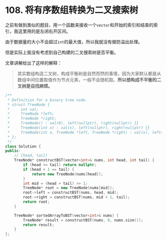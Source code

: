 # 108. 将有序数组转换为二叉搜索树

之前有做到类似的题目，用一个函数来接收一个`vector`和开始的索引和结束的索引，我这里用的是左闭右开区间。

由于数据量的大小不会超过`int`的最大值，所以我就没有做防溢出处理。

但是实际上我没有考虑到自己构建的二叉搜索树是否平衡。

文章讲解给出了这样的解释：
> 其实数组构造二叉树，构成平衡树是自然而然的事情，因为大家默认都是从数组中间位置取值作为节点元素，一般不会随机取。**所以想构成不平衡的二叉树是自找麻烦。**

```c++
/**
 * Definition for a binary tree node.
 * struct TreeNode {
 *     int val;
 *     TreeNode *left;
 *     TreeNode *right;
 *     TreeNode() : val(0), left(nullptr), right(nullptr) {}
 *     TreeNode(int x) : val(x), left(nullptr), right(nullptr) {}
 *     TreeNode(int x, TreeNode *left, TreeNode *right) : val(x), left(left), right(right) {}
 * };
 */
class Solution {
public:
    // [head, tail)
    TreeNode* constructBST(vector<int>& nums, int head, int tail) {
        if (head >= tail) return nullptr;
        if (head + 1 == tail) {
            return new TreeNode(nums[head]);
        }
        int mid = (head + tail) >> 1;
        TreeNode* root = new TreeNode(nums[mid]);
        root->left = constructBST(nums, head, mid);
        root->right = constructBST(nums, mid + 1, tail);
        return root;
    }

    TreeNode* sortedArrayToBST(vector<int>& nums) {
        TreeNode* result = constructBST(nums, 0, nums.size());
        return result;
    }
};
```